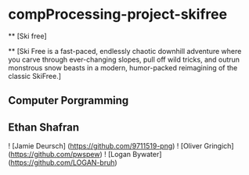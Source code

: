 # compProcessing-project-skifree

** [Ski free]

** [Ski Free is a fast-paced, endlessly chaotic downhill adventure where you carve through ever-changing slopes, pull off wild tricks, and outrun monstrous snow beasts in a modern, humor-packed reimagining of the classic SkiFree.]


## Computer Porgramming



## Ethan Shafran
! [Jamie Deursch] (https://github.com/9711519-png)
! [Oliver Gringich] (https://github.com/pwspew)
! [Logan Bywater] (https://github.com/LOGAN-bruh)
